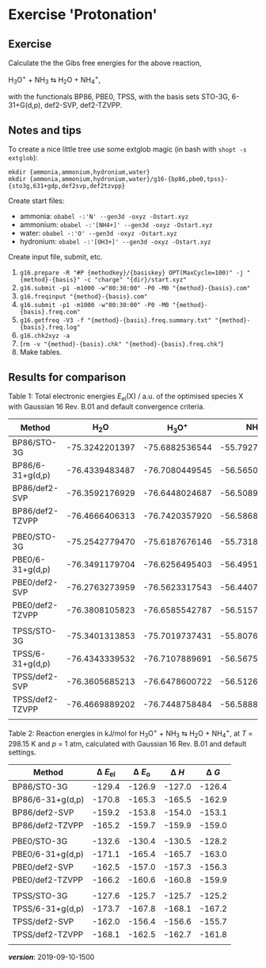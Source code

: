 # Exercise 'Protonation'

## Exercise

Calculate the the Gibs free energies for the above reaction,

H<sub>3</sub>O<sup>+</sup> + NH<sub>3</sub> &lrarr; H<sub>2</sub>O + NH<sub>4</sub><sup>+</sup>, 

with the functionals BP86, PBE0, TPSS, with the basis sets STO-3G, 6-31+G(d,p), def2-SVP, def2-TZVPP.

## Notes and tips

To create a nice little tree use some extglob magic (in bash with `shopt -s extglob`): 
```
mkdir {ammonia,ammonium,hydronium,water}
mkdir {ammonia,ammonium,hydronium,water}/g16-{bp86,pbe0,tpss}-{sto3g,631+gdp,def2svp,def2tzvpp}
```

Create start files:

 - ammonia:   `obabel -:'N' --gen3d -oxyz -Ostart.xyz`
 - ammonium:  `obabel -:'[NH4+]' --gen3d -oxyz -Ostart.xyz`
 - water:     `obabel -:'O' --gen3d -oxyz -Ostart.xyz`
 - hydronium: `obabel -:'[OH3+]' --gen3d -oxyz -Ostart.xyz`

Create input file, submit, etc.

 1. `g16.prepare -R "#P {methodkey}/{basiskey} OPT(MaxCycle=100)" -j "{method}-{basis}" -c "charge" "{dir}/start.xyz"`
 2. `g16.submit -p1 -m1000 -w"00:30:00" -P0 -M0 "{method}-{basis}.com"`
 3. `g16.freqinput "{method}-{basis}.com"`
 4. `g16.submit -p1 -m1000 -w"00:30:00" -P0 -M0 "{method}-{basis}.freq.com"`
 5. `g16.getfreq -V3 -f "{method}-{basis}.freq.summary.txt" "{method}-{basis}.freq.log"`
 6. `g16.chk2xyz -a`
 7. (`rm -v "{method}-{basis}.chk" "{method}-{basis}.freq.chk"`)
 8. Make tables.

## Results for comparison

Table 1: Total electronic energies *E*<sub>el</sub>(X) / a.u. of the optimised species X
with Gaussian 16 Rev. B.01 and default convergence criteria.

| Method            | H<sub>2</sub>O | H<sub>3</sub>O<sup>+</sup> | NH<sub>3</sub> | NH<sub>4</sub><sup>+</sup> |
| ----------------- | -------------- | -------------------------- | -------------- | -------------------------- |
| BP86/STO-3G       | -75.3242201397 |             -75.6882536544 | -55.7927087482 |             -56.2060362911 |
| BP86/6-31+g(d,p)  | -76.4339483487 |             -76.7080449545 | -56.5650751658 |             -56.9042384383 |
| BP86/def2-SVP     | -76.3592176929 |             -76.6448024687 | -56.5089170326 |             -56.8551260469 |
| BP86/def2-TZVPP   | -76.4666406313 |             -76.7420357920 | -56.5868570660 |             -56.9251577651 |
|                   |                |                            |                |                            |
| PBE0/STO-3G       | -75.2542779470 |             -75.6187676146 | -55.7318377218 |             -56.1468497146 |
| PBE0/6-31+g(d,p)  | -76.3491179704 |             -76.6256495403 | -56.4951204862 |             -56.8368333289 |
| PBE0/def2-SVP     | -76.2763273959 |             -76.5623317543 | -56.4407385104 |             -56.7886295206 |
| PBE0/def2-TZVPP   | -76.3808105823 |             -76.6585542787 | -56.5157421862 |             -56.8567830696 |
|                   |                |                            |                |                            |
| TPSS/STO-3G       | -75.3401313853 |             -75.7019737431 | -55.8076946072 |             -56.2181456687 |
| TPSS/6-31+g(d,p)  | -76.4343339532 |             -76.7107889691 | -56.5675183608 |             -56.9101136017 |
| TPSS/def2-SVP     | -76.3605685213 |             -76.6478600722 | -56.5126844104 |             -56.8616627803 |
| TPSS/def2-TZVPP   | -76.4669889202 |             -76.7448758484 | -56.5888887155 |             -56.9307985669 |
|                   |                |                            |                |                            |


Table 2: Reaction energies in kJ/mol for 
H<sub>3</sub>O<sup>+</sup> + NH<sub>3</sub> &lrarr; H<sub>2</sub>O + NH<sub>4</sub><sup>+</sup>,
at *T* = 298.15 K and *p* = 1 atm, calculated with Gaussian 16 Rev. B.01 and default settings.

| Method            | Δ *E*<sub>el</sub> | Δ *E*<sub>o</sub> | Δ *H*       | Δ *G*       |
| ----------------- | ------------------ | ----------------- | ----------- | ----------- |
| BP86/STO-3G       |             -129.4 |            -126.9 |      -127.0 |      -126.4 |
| BP86/6-31+g(d,p)  |             -170.8 |            -165.3 |      -165.5 |      -162.9 |
| BP86/def2-SVP     |             -159.2 |            -153.8 |      -154.0 |      -153.1 |
| BP86/def2-TZVPP   |             -165.2 |            -159.7 |      -159.9 |      -159.0 |
|                   |                    |                   |             |             |
| PBE0/STO-3G       |             -132.6 |            -130.4 |      -130.5 |      -128.2 |
| PBE0/6-31+g(d,p)  |             -171.1 |            -165.4 |      -165.7 |      -163.0 |
| PBE0/def2-SVP     |             -162.5 |            -157.0 |      -157.3 |      -156.3 |
| PBE0/def2-TZVPP   |             -166.2 |            -160.6 |      -160.8 |      -159.9 |
|                   |                    |                   |             |             |
| TPSS/STO-3G       |             -127.6 |            -125.7 |      -125.7 |      -125.2 |
| TPSS/6-31+g(d,p)  |             -173.7 |            -167.8 |      -168.1 |      -167.2 |
| TPSS/def2-SVP     |             -162.0 |            -156.4 |      -156.6 |      -155.7 |
| TPSS/def2-TZVPP   |             -168.1 |            -162.5 |      -162.7 |      -161.8 |
|                   |                    |                   |             |             |


___version___: 2019-09-10-1500
